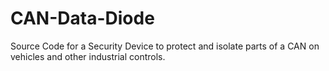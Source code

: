 # CAN-Data-Diode
Source Code for a Security Device to protect and isolate parts of a CAN on vehicles and other industrial controls.
